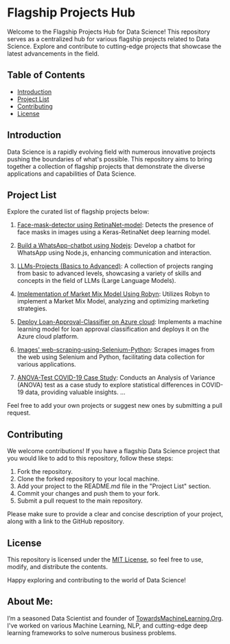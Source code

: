# Flagship Projects Hub

Welcome to the Flagship Projects Hub for Data Science! This repository serves as a centralized hub for various flagship projects related to Data Science. Explore and contribute to cutting-edge projects that showcase the latest advancements in the field.

## Table of Contents

- [Introduction](#introduction)
- [Project List](#project-list)
- [Contributing](#contributing)
- [License](#license)

## Introduction

Data Science is a rapidly evolving field with numerous innovative projects pushing the boundaries of what's possible. This repository aims to bring together a collection of flagship projects that demonstrate the diverse applications and capabilities of Data Science.

## Project List

Explore the curated list of flagship projects below:

1. [Face-mask-detector using RetinaNet-model](https://github.com/Praveen76/Face-mask-detector-using-RetinaNet-model): Detects the presence of face masks in images using a Keras-RetinaNet deep learning model.

2. [Build a WhatsApp-chatbot using Nodejs](https://github.com/Praveen76/Building-chatbot-using-Nodejs): Develop a chatbot for WhatsApp using Node.js, enhancing communication and interaction.
3. [LLMs-Projects (Basics to Advanced)](https://github.com/Praveen76/LLM-Projects-Archive): A collection of projects ranging from basic to advanced levels, showcasing a variety of skills and concepts in the field of LLMs (Large Language Models).
4. [Implementation of Market Mix Model Using Robyn](https://www.analyticsvidhya.com/blog/2023/05/introduction-to-market-mix-model-using-robyn/): Utilizes Robyn to implement a Market Mix Model, analyzing and optimizing marketing strategies.
5. [Deploy Loan-Approval-Classifier on Azure cloud](https://github.com/Praveen76/Deploy-Loan-Approval-Classifier-on-Azure-cloud): Implements a machine learning model for loan approval classification and deploys it on the Azure cloud platform.
6. [Images' web-scraping-using-Selenium-Python](https://github.com/Praveen76/Web-Scraping-using-Selenium-Python): Scrapes images from the web using Selenium and Python, facilitating data collection for various applications.
7. [ANOVA-Test COVID-19 Case Study](https://github.com/Praveen76/ANOVA-Test-COVID-19): Conducts an Analysis of Variance (ANOVA) test as a case study to explore statistical differences in COVID-19 data, providing valuable insights.
   ...

Feel free to add your own projects or suggest new ones by submitting a pull request.

## Contributing

We welcome contributions! If you have a flagship Data Science project that you would like to add to this repository, follow these steps:

1. Fork the repository.
2. Clone the forked repository to your local machine.
3. Add your project to the README.md file in the "Project List" section.
4. Commit your changes and push them to your fork.
5. Submit a pull request to the main repository.

Please make sure to provide a clear and concise description of your project, along with a link to the GitHub repository.

## License

This repository is licensed under the [MIT License](LICENSE), so feel free to use, modify, and distribute the contents.

Happy exploring and contributing to the world of Data Science!


## **About Me**:
I’m a seasoned Data Scientist and founder of [TowardsMachineLearning.Org](https://towardsmachinelearning.org/). I've worked on various Machine Learning, NLP, and cutting-edge deep learning frameworks to solve numerous business problems.

